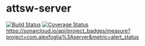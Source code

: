 # attsw-server
[![Build Status](https://travis-ci.org/alexfoglia1/attsw-server.svg?branch=master)](https://travis-ci.org/alexfoglia1/attsw-server)
[![Coverage Status](https://coveralls.io/repos/github/alexfoglia1/attsw-server/badge.svg)](https://coveralls.io/github/alexfoglia1/attsw-server)
https://sonarcloud.io/api/project_badges/measure?project=com.alexfoglia%3Aserver&metric=alert_status
